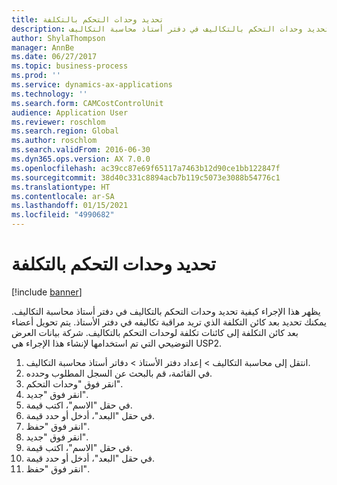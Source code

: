 ```yaml
---
title: تحديد وحدات التحكم بالتكلفة
description: يظهر هذا الإجراء كيفية تحديد وحدات التحكم بالتكاليف في دفتر أستاذ محاسبة التكاليف.
author: ShylaThompson
manager: AnnBe
ms.date: 06/27/2017
ms.topic: business-process
ms.prod: ''
ms.service: dynamics-ax-applications
ms.technology: ''
ms.search.form: CAMCostControlUnit
audience: Application User
ms.reviewer: roschlom
ms.search.region: Global
ms.author: roschlom
ms.search.validFrom: 2016-06-30
ms.dyn365.ops.version: AX 7.0.0
ms.openlocfilehash: ac39cc87e69f65117a7463b12d90ce1bb122847f
ms.sourcegitcommit: 38d40c331c8894acb7b119c5073e3088b54776c1
ms.translationtype: HT
ms.contentlocale: ar-SA
ms.lasthandoff: 01/15/2021
ms.locfileid: "4990682"
---
```

# <a name="define-cost-control-units"></a>تحديد وحدات التحكم بالتكلفة

[!include [banner](../../includes/banner.md)]

يظهر هذا الإجراء كيفية تحديد وحدات التحكم بالتكاليف في دفتر أستاذ محاسبة التكاليف. يمكنك تحديد بعد كائن التكلفة الذي تريد مراقبة تكاليفه في دفتر الأستاذ. يتم تحويل أعضاء بعد كائن التكلفة إلى كائنات تكلفة لوحدات التحكم بالتكاليف. شركة بيانات العرض التوضيحي التي تم استخدامها لإنشاء هذا الإجراء هي USP2.

1. انتقل إلى محاسبة التكاليف > إعداد دفتر الأستاذ > دفاتر أستاذ محاسبة التكاليف.
2. في القائمة، قم بالبحث عن السجل المطلوب وحدده.
3. انقر فوق "وحدات التحكم".
4. انقر فوق "جديد".
5. في حقل "الاسم"، اكتب قيمة.
6. في حقل "البعد"، أدخل أو حدد قيمة.
7. انقر فوق "حفظ".
8. انقر فوق "جديد".
9. في حقل "الاسم"، اكتب قيمة.
10. في حقل "البعد"، أدخل أو حدد قيمة.
11. انقر فوق "حفظ".

